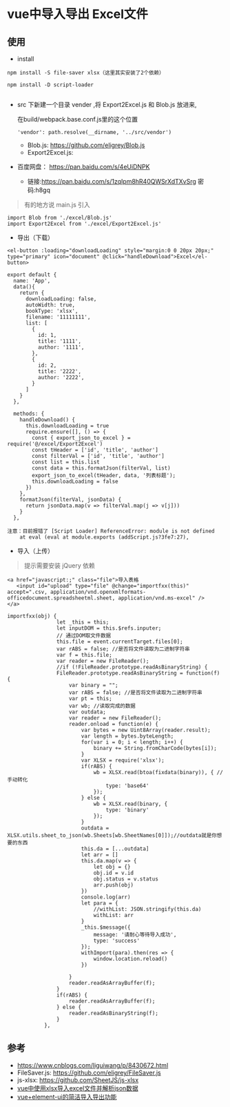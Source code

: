 # vue中导入导出 Excel文件

## 使用

- install

```
npm install -S file-saver xlsx（这里其实安装了2个依赖）

npm install -D script-loader
 
```
- src 下新建一个目录 vender ,将 Export2Excel.js 和 Blob.js 放进来,

  在build/webpack.base.conf.js里的这个位置

  `'vendor': path.resolve(__dirname, '../src/vendor')`

  - Blob.js: https://github.com/eligrey/Blob.js
  - Export2Excel.js: 

- 百度网盘： https://pan.baidu.com/s/4eUiDNPK 
  - 链接:https://pan.baidu.com/s/1zqIpm8hR40QWSrXdTXvSrg  密码:h8gq

>有的地方说 main.js 引入

```
import Blob from './excel/Blob.js'
import Export2Excel from './excel/Export2Excel.js'
```

- 导出（下载）

```
<el-button :loading="downloadLoading" style="margin:0 0 20px 20px;" type="primary" icon="document" @click="handleDownload">Excel</el-button>

export default {
  name: 'App',
  data(){
    return {
      downloadLoading: false,
      autoWidth: true,
      bookType: 'xlsx',
      filename: '11111111',
      list: [
        {
          id: 1,
          title: '1111',
          author: '1111',
        },
        {
          id: 2,
          title: '2222',
          author: '2222',
        }
      ]
    }
  },

  methods: {
    handleDownload() {
      this.downloadLoading = true
      require.ensure([], () => {
        const { export_json_to_excel } = require('@/excel/Export2Excel')
        const tHeader = ['id', 'title', 'author']
        const filterVal = ['id', 'title', 'author']
        const list = this.list
        const data = this.formatJson(filterVal, list)
        export_json_to_excel(tHeader, data, '列表标题');
        this.downloadLoading = false
      })
    },
    formatJson(filterVal, jsonData) {
      return jsonData.map(v => filterVal.map(j => v[j]))
    }
  },

注意：目前报错了 [Script Loader] ReferenceError: module is not defined
    at eval (eval at module.exports (addScript.js?3fe7:27),

```

- 导入（上传）

>提示需要安装 jQuery 依赖

```
<a href="javascript:;" class="file">导入表格
   <input id="upload" type="file" @change="importfxx(this)"  accept=".csv, application/vnd.openxmlformats-officedocument.spreadsheetml.sheet, application/vnd.ms-excel" />
</a>

importfxx(obj) {
                let _this = this;
                let inputDOM = this.$refs.inputer;
                // 通过DOM取文件数据
                this.file = event.currentTarget.files[0];
                var rABS = false; //是否将文件读取为二进制字符串
                var f = this.file;
                var reader = new FileReader();
                //if (!FileReader.prototype.readAsBinaryString) {
                FileReader.prototype.readAsBinaryString = function(f) {
                    var binary = "";
                    var rABS = false; //是否将文件读取为二进制字符串
                    var pt = this;
                    var wb; //读取完成的数据
                    var outdata;
                    var reader = new FileReader();
                    reader.onload = function(e) {
                        var bytes = new Uint8Array(reader.result);
                        var length = bytes.byteLength;
                        for(var i = 0; i < length; i++) {
                            binary += String.fromCharCode(bytes[i]);
                        }
                        var XLSX = require('xlsx');
                        if(rABS) {
                            wb = XLSX.read(btoa(fixdata(binary)), { //手动转化
                                type: 'base64'
                            });
                        } else {
                            wb = XLSX.read(binary, {
                                type: 'binary'
                            });
                        }
                        outdata = XLSX.utils.sheet_to_json(wb.Sheets[wb.SheetNames[0]]);//outdata就是你想要的东西
                        this.da = [...outdata]
                        let arr = []
                        this.da.map(v => {
                            let obj = {}
                            obj.id = v.id
                            obj.status = v.status
                            arr.push(obj)
                        })
                        console.log(arr)
                        let para = {
                            //withList: JSON.stringify(this.da)
                            withList: arr
                        }
                        _this.$message({
                            message: '请耐心等待导入成功',
                            type: 'success'
                        });
                        withImport(para).then(res => {
                            window.location.reload()
                        })

                    }
                    reader.readAsArrayBuffer(f);
                }
                if(rABS) {
                    reader.readAsArrayBuffer(f);
                } else {
                    reader.readAsBinaryString(f);
                }
            },

```



## 参考
- https://www.cnblogs.com/liguiwang/p/8430672.html
- FileSaver.js: https://github.com/eligrey/FileSaver.js
- js-xlsx: https://github.com/SheetJS/js-xlsx
- [vue中使用xlsx导入excel文件并解析json数据](https://qxiaomay.github.io/2018/07/13/vue%E5%89%8D%E7%AB%AF%E5%AF%BC%E5%85%A5%E5%B9%B6%E8%A7%A3%E6%9E%90excel%E8%A1%A8%E6%A0%BC%E6%93%8D%E4%BD%9C%E6%8C%87%E5%8D%97/)
- [vue+element-ui的简洁导入导出功能](https://segmentfault.com/a/1190000012526934)
